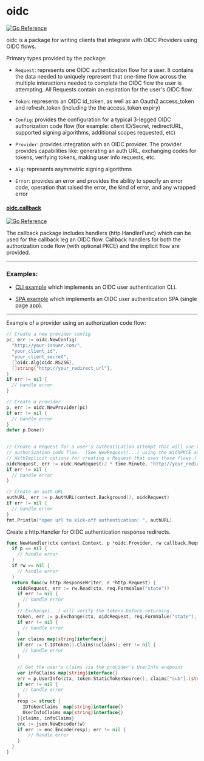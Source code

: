 # oidc
[![Go Reference](https://pkg.go.dev/badge/github.com/hashicorp/cap/oidc.svg)](https://pkg.go.dev/github.com/hashicorp/cap/oidc)

oidc is a package for writing clients that integrate with OIDC Providers using
OIDC flows.

Primary types provided by the package:

* `Request`: represents one OIDC authentication flow for a user.  It contains the
  data needed to uniquely represent that one-time flow across the multiple
  interactions needed to complete the OIDC flow the user is attempting.  All
  Requests contain an expiration for the user's OIDC flow.

* `Token`: represents an OIDC id_token, as well as an Oauth2 access_token and
  refresh_token (including the the access_token expiry)

* `Config`: provides the configuration for a typical 3-legged OIDC
  authorization code flow (for example: client ID/Secret, redirectURL, supported
  signing algorithms, additional scopes requested, etc)

* `Provider`: provides integration with an OIDC provider. 
  The provider provides capabilities like: generating an auth URL, exchanging
  codes for tokens, verifying tokens, making user info requests, etc.

* `Alg`: represents asymmetric signing algorithms

* `Error`: provides an error and provides the ability to specify an error code,
  operation that raised the error, the kind of error, and any wrapped error

#### [oidc.callback](callback/)
[![Go Reference](https://pkg.go.dev/badge/github.com/hashicorp/cap/oidc/callback.svg)](https://pkg.go.dev/github.com/hashicorp/cap/oidc/callback)
 
The callback package includes handlers (http.HandlerFunc) which can be used
for the callback leg an OIDC flow. Callback handlers for both the authorization
code flow (with optional PKCE) and the implicit flow are provided.

<hr>

### Examples:

* [CLI example](examples/cli/) which implements an OIDC
  user authentication CLI.  

* [SPA example](examples/spa) which implements an OIDC user
  authentication SPA (single page app). 

<hr>

Example of a provider using an authorization code flow:

```go
// Create a new provider config
pc, err := oidc.NewConfig(
  "http://your-issuer.com/",
  "your_client_id",
  "your_client_secret",
  []oidc.Alg{oidc.RS256},
  []string{"http://your_redirect_url"},
)
if err != nil {
  // handle error
}

// Create a provider
p, err := oidc.NewProvider(pc)
if err != nil {
  // handle error
}
defer p.Done()

	
// Create a Request for a user's authentication attempt that will use the
// authorization code flow.  (See NewRequest(...) using the WithPKCE and
// WithImplicit options for creating a Request that uses those flows.)	
oidcRequest, err := oidc.NewRequest(2 * time.Minute, "http://your_redirect_url/callback")
if err != nil {
  // handle error
}

// Create an auth URL
authURL, err := p.AuthURL(context.Background(), oidcRequest)
if err != nil {
  // handle error
}
fmt.Println("open url to kick-off authentication: ", authURL)
```

Create a http.Handler for OIDC authentication response redirects.

```go
func NewHandler(ctx context.Context, p *oidc.Provider, rw callback.RequestReader) (http.HandlerFunc, error)
  if p == nil { 
    // handle error
  }
  if rw == nil {
    // handle error
  }
  return func(w http.ResponseWriter, r *http.Request) {
    oidcRequest, err := rw.Read(ctx, req.FormValue("state"))
    if err != nil {
      // handle error
    }
    // Exchange(...) will verify the tokens before returning. 
    token, err := p.Exchange(ctx, oidcRequest, req.FormValue("state"), req.FormValue("code"))
    if err != nil {
      // handle error
    }
    var claims map[string]interface{}
    if err := t.IDToken().Claims(&claims); err != nil {
      // handle error
    }

    // Get the user's claims via the provider's UserInfo endpoint
    var infoClaims map[string]interface{}
    err = p.UserInfo(ctx, token.StaticTokenSource(), claims["sub"].(string), &infoClaims)
    if err != nil {
      // handle error
    }
    resp := struct {
	  IDTokenClaims  map[string]interface{}
	  UserInfoClaims map[string]interface{}
    }{claims, infoClaims}
    enc := json.NewEncoder(w)
    if err := enc.Encode(resp); err != nil {
	    // handle error
    }
  }
}
```
  
 
